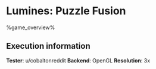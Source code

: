 # Lumines: Puzzle Fusion 

%game_overview%

## Execution information

**Tester**: u/cobaltonreddit
**Backend**: OpenGL
**Resolution**: 3x